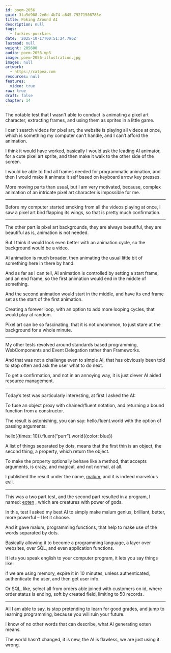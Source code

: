 ```yaml
---
id: poem-2056
guid: 3fa5d908-2e6d-4b74-a645-79271508785e
title: Poking Around AI
description: null
tags:
  - furkies-purrkies
date: '2025-10-17T00:51:24.786Z'
lastmod: null
weight: 205600
audio: poem-2056.mp3
image: poem-2056-illustration.jpg
images: null
artwork:
  - https://catpea.com
resources: null
features:
  video: true
raw: true
draft: false
chapter: 14
---
```


The notable test that I wasn't able to conduct is animating a pixel art character,
extracting frames, and using them as sprites in a little game.

I can’t search videos for pixel art, the website is playing all videos at once,
which is something my computer can’t handle, and I can’t afford the animation.

I think it would have worked, basically I would ask the leading AI animator,
for a cute pixel art sprite, and then make it walk to the other side of the screen.

I would be able to find all frames needed for programmatic animation,
and then I would make it animate it self based on keyboard arrow key presses.

More moving parts than usual, but I am very motivated, because,
complex animation of an intricate pixel art character is impossible for me.

---

Before my computer started smoking from all the videos playing at once,
I saw a pixel art bird flapping its wings, so that is pretty much confirmation.

---

The other part is pixel art backgrounds, they are always beautiful,
they are beautiful as is, animation is not needed.

But I think it would look even better with an animation cycle,
so the background would be a video.

AI animation is much broader,
then animating the usual little bit of something here in there by hand.

And as far as I can tell, AI animation is controlled by setting a start frame,
and an end frame, so the first animation would end in the middle of something.

And the second animation would start in the middle,
and have its end frame set as the start of the first animation.

Creating a forever loop, with an option to add more looping cycles,
that would play at random.

Pixel art can be so fascinating, that it is not uncommon,
to just stare at the background for a whole minute.

---

My other tests revolved around standards based programming,
WebComponents and Event Delegation rather than Frameworks.

And that was not a challenge even to simple AI,
that has obviously been told to stop often and ask the user what to do next.

To get a confirmation, and not in an annoying way,
it is just clever AI aided resource management.

---

Today’s test was particularly interesting,
at first I asked the AI:

To fuse an object proxy with chained/fluent notation,
and returning a bound function from  a constructor.

The result is astonishing, you can say:
hello.fluent.world with the option of passing arguments:

hello({times: 10}).fluent(“purr”).world({color: blue})

A list of things separated by dots, means that the first thin is an object,
the second thing, a property, which return the object.

To make the property optionally behave like a method,
that accepts arguments, is crazy, and magical, and not normal, at all.

I published the result under the name,
[malum][1], and it is indeed marvelous evil.

---

This was a two part test, and the second part resulted in a program,
I named: [eoten][2] , which are creatures with power of gods.

In this, test I asked my best AI to simply make malum genius,
brilliant, better, more powerful – I let it choose.

And it gave malum, programming functions,
that help to make use of the words separated by dots.

Basically allowing it to become a programming language,
a layer over websites, over SQL, and even application functions.

It lets you speak english to your computer program,
it lets you say things like:

if we are using memory, expire it in 10 minutes,
unless authenticated, authenticate the user, and then get user info.

Or SQL, like, select all from orders able joined with customers on id,
where order status is ending, soft by created field, limiting to 50 records.

---

All I am able to say, is stop pretending to learn for good grades,
and jump to learning programming, because you will ruin your future.

I know of no other words that can describe,
what AI generating eoten means.

The world hasn’t changed, it is new,
the AI is flawless, we are just using it wrong.



[1]: https://github.com/catpea/malum
[2]: https://github.com/catpea/eoten
